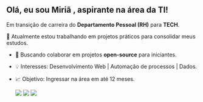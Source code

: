 ## Olá, eu sou Miriã , aspirante na área da TI!

Em transição de carreira do **Departamento Pessoal (RH)** para **TECH**.  

🔭 Atualmente estou trabalhando em projetos práticos para consolidar meus estudos.  
- 🤝 Buscando colaborar em projetos **open-source** para iniciantes.  
- 💡 Interesses: Desenvolvimento Web | Automação de processos | Dados.  
- 📈 Objetivo: Ingressar na área em até 12 meses.

  <div> 
  <a href="https://www.instagram.com/miiriacorreia/" target="_blank"><img src="https://img.shields.io/badge/-Instagram-%23E4405F?style=for-the-badge&logo=instagram&logoColor=white" target="_blank"></a>
  <a href = "mailto:contatomiriacorreia@gmail.com"><img src="https://img.shields.io/badge/-Gmail-%23333?style=for-the-badge&logo=gmail&logoColor=white" target="_blank"></a>
  <a href="https://www.linkedin.com/in/miriacorreia/" target="_blank"><img src="https://img.shields.io/badge/-LinkedIn-%230077B5?style=for-the-badge&logo=linkedin&logoColor=white" target="_blank"></a> 
  
</div>
